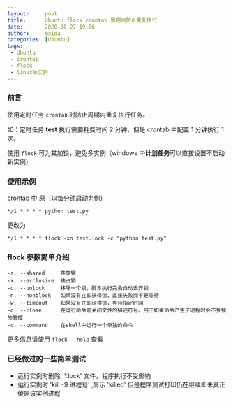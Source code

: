 ```yaml
---
layout:     post
title:      Ubuntu flock crontab 周期内防止重复执行
date:       2020-08-27 19:56
author:     maida
categories: [Ubuntu]
tags:
 - Ubuntu
 - crontab
 - flock
 - linux单实例
---
```


### 前言
使用定时任务 `crontab` 时防止周期内重复执行任务。  

如：定时任务 **test** 执行需要耗费时间 2 分钟，但是 crontab 中配置 1 分钟执行 1 次。  

使用 `flock` 可为其加锁，避免多实例（windows 中**计划任务**可以直接设置不启动新实例）

### 使用示例
crontab 中 
原（以每分钟启动为例）
```shell script
*/1 * * * * python test.py
```
更改为
```shell script
*/1 * * * * flock -xn test.lock -c "python test.py"
```

### flock 参数简单介绍
```text
-s, --shared     共享锁 
-x, --exclusive  独占锁 
-u, --unlock     移除一个锁，脚本执行完会自动丢弃锁 
-n, --nonblock   如果没有立即获得锁，直接失败而不是等待 
-w, --timeout    如果没有立即获得锁，等待指定时间 
-o, --close      在运行命令前关闭文件的描述符号。用于如果命令产生子进程时会不受锁的管控 
-c, --command    在shell中运行一个单独的命令 
```
更多信息请使用 `flock --help` 查看

### 已经做过的一些简单测试
- 运行实例时删除 '*.lock' 文件，程序执行不受影响
- 运行实例时 'kill -9 进程号' ,显示 'killed' 但是程序测试打印仍在继续即未真正傻屌该实例进程